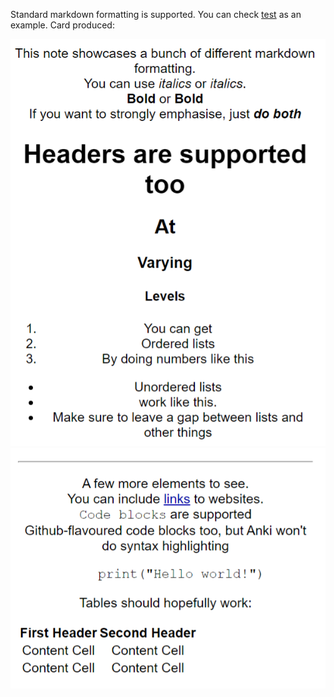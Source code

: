 Standard markdown formatting is supported.
You can check [test](./test.md) as an example.
Card produced:

![front](Images/Markdown_1.png)
![back](Images/Markdown_2.png)